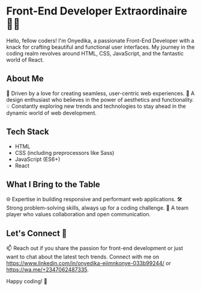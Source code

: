# Front-End Developer Extraordinaire 👨‍💻

Hello, fellow coders! I'm Onyedika, a passionate Front-End Developer with a knack for crafting beautiful and functional user interfaces. My journey in the coding realm revolves around HTML, CSS, JavaScript, and the fantastic world of React.

## About Me

🚀 Driven by a love for creating seamless, user-centric web experiences.
🎨 A design enthusiast who believes in the power of aesthetics and functionality.
💡 Constantly exploring new trends and technologies to stay ahead in the dynamic world of web development.

## Tech Stack

- HTML
- CSS (including preprocessors like Sass)
- JavaScript (ES6+)
- React

## What I Bring to the Table

🌐 Expertise in building responsive and performant web applications.
🛠️ Strong problem-solving skills, always up for a coding challenge.
🤝 A team player who values collaboration and open communication.

## Let's Connect 🌟

📫 Reach out if you share the passion for front-end development or just want to chat about the latest tech trends.
Connect with me on https://www.linkedin.com/in/onyedika-ejimnkonye-033b99244/ or https://wa.me/+2347062487335.

Happy coding! 🚀
